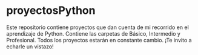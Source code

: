 # proyectosPython
Este repositorio contiene proyectos que dan cuenta de mi recorrido en el aprendizaje de Python.
Contiene las carpetas de Básico, Intermedio y Profesional. Todos los proyectos estarán en constante cambio. ¡Te invito a echarle un vistazo!
